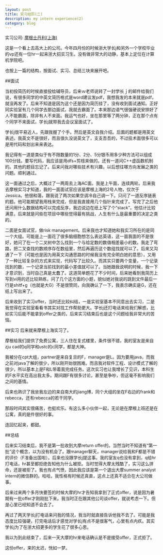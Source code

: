 ```yaml
---
layout: post
title: 实习经历(二)
description: my intern experience(2)
category: blog
---
```

实习公司: [摩根士丹利(上海)](http://www.morganstanley.com/)

这是一个看上去高大上的公司。今年四月份的时候浙大学长j和另外一个学校毕业的vp还有一位hr一起来浙大招实习生。没有做非常大的动静，基本上定位在计算机学院吧。

也按上一篇的结构，按面试、实习、总结三块来展开吧。

##面试

当初投简历的时候直接投给辅导员，后来ｗ老师说转了一封学长ｊ的邮件给我们说，有很多同学的中英文简历格式是word建议发pdf，我想我发的本来就是pdf，就没再发了。后来不知道是因为这个还是因为简历挂了，没有收到面试通知。正好同实验室有几个同学去那边面试，我就去霸面了。本来那边语气很强硬说安排好了人不能霸面，除非有人不来面。我运气也好，坐在那里等了两分钟，正在那个点有个同学不来面试，学长j就带我去会议室面试了。

学长j很平易近人，先跟我握了个手。然后是英文自我介绍。后面的题都是用英文表述。我英文不是很好，而且很久没说英文了，支支吾吾的，不过技术面很多可以是用代码和划出来来表达。

我记得有一道是类似于有不限数量的1分、2分、5分银币用多少种方法可以组成100分钱。要写代码，我应该是用dfs+剪枝来做的。还有一道问C++虚函数机制的。其他的题目忘记了。后来问我对哪些技术有兴趣，以后想往哪方向发展之类的问题。顺利通过。

这一面通过之后，大概过了一两周去上海AC面。我是上午面，连续两轮。后来我去摩根实习才知道，我的一面面试官应该是摩根上海的2号人物，仅次于Jessica。他很和蔼，跟我说了两次如果空调冷自己调一下。只问了一道反序链表的题。他可能期望我用栈来完成，但是我直接用几个指针来完成了。写完了之后他还问用什么数据结构可以完成反序，我边说边在纸上写了个“stack”。他估计比较满意，后来就是问些在项目中哪些觉得最有挑战，人生有什么是最重要的决定之类的。

二面是女面试官，做risk management。后来我也才知道她和我实习所在的是同一个大组。可能是上一面花了很多脑细胞想怎么表达英语，这一面我面的不是很好，她问了在一个二叉树中怎么找到一个与给定数的数值相差最小的数。我走了弯路，把二叉查找的数顺序存在数组里，然后再遍历这个数组找就可以了。后来又沟通了一下（可能也是因为用英文沟通思路的时候我没有完全明白她的意思），又用了一种比较复杂的方式来实现，代码写了比较久。而其实只要两个变量，一个记录找到的数，一个记录当前找到的最小差值就可以了。当她跟我说明的时候，我一下才意识到，当时自己真是太蠢了。这道简单题花了不少时间，后来她看到我简历上写到vi用的还比较熟练，问了几个这方面的小题，貌似她对我说的跳到文件最后一行是shitf+g（也就是大G）不是很赞同，向我确认了一下，我表示确实是G，还在纸上写出来了。

后来收到了实习offer，当时还比较纠结，一是实验室基本不同意出去实习，二是我觉得在实验室看看书其实对找工作帮助更大。学长j还打电话来给我们解惑，比如实习后能不能拿到offer之类的，后来实习结束后也是这个问题给我非常大的苦恼。

##实习
后来就来摩根上海实习了。

摩根给我们提供了免费公寓，三人住在复式楼里，条件很不错，我的室友是来自zju cad的q同学和ustc的c同学，都是大神。

我被分在cpt大组，partner是来自复旦的F，manager是L。因为要用java，而我之前对java了解的很少，所以刚开始很困难。而且我对软件工程、设计模式了解的很少，所以基本上是F和L带着我完成任务。这次实习也让我增长了见识，本科生的F水平实在高出我太多。期间跟F有很多讨论，甚至是争吵，但这毫不影响我们之间的基情。

后来也熟识了我坐我左边的来自南大的jiang博，同个大组的坐在F右边的frank和rebecca，还有rebecca的若干同学。

那段时间其实很痛苦，也挺欢乐。有这么多小伙伴一起，无论是在摩根上班还是在公寓，真的是件很好的事。

连回忆起来，都甜。

##总结

后来实习结束后，我不是第一批收到大摩return offer的。当然当时不知道有“第一批”这个概念，以为没有机会了。跟manager聊天，manager说给我和F都是不错的评价（F准备出国啦）。后来也没跟学长j提这事。我的室友q也没有拿到，q给hr打电话，hr甚至都拒绝告知他为什么被拒。当时觉得大摩太残酷了，实习这么拼命，还是被拒了。我也有点气愤，因此我应该是第一个退出大摩summer analyst  intern的微信群的。哈哈，我性格有时候还真直，这点上还真不适合在大公司做事。

后来过来两个多月快要签的时候大摩的hr才告知我拿到了正式offer，说是因为暑期有一批offer才刚刚批下来。我当时正在跟其他公司谈offer，就说考虑一下。但是心里已经知道不会去了。

再过了两天学长j打电话来问我的情况，我当时就直接告诉他我不去了。可能是我态度比较强硬，打完电话后才感觉对学长j有点不是很客气，心里有点内疚。其实学长j为了在浙大招更多的学生花了很多心思。

我以为到此结束了，后来一天大摩的hr来电话确认是不是接受offer，正式拒了。

这份offer，来的太迟，恍如一梦。
